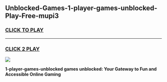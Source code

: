 
## Unblocked-Games-1-player-games-unblocked-Play-Free-mupi3
<h3>
<a href="https://premium76.site?title=1-player-games-unblocked&ref=23A">CLICK TO PLAY</a></h3>
<hr>

<h3>
<a href="https://premium76.site?title=1-player-games-unblocked&ref=23A">CLICK 2 PLAY</a>
  
</h3>

<a href="https://premium76.site?title=1-player-games-unblocked&ref=23A"><img src="https://clearcache.store/games.png"></a>


**1-player-games-unblocked games unblocked: Your Gateway to Fun and Accessible Online Gaming**
